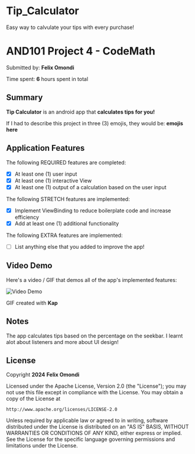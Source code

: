 # Tip_Calculator
 Easy way to calvulate your tips with every purchase!

 # AND101 Project 4 - CodeMath

Submitted by: **Felix Omondi**

Time spent: **6** hours spent in total

## Summary

**Tip Calculator** is an android app that **calculates tips for you!**

If I had to describe this project in three (3) emojis, they would be: **emojis here**

## Application Features

<!-- (This is a comment) Please be sure to change the [ ] to [x] for any features you completed.  If a feature is not checked [x], you might miss the points for that item! -->

The following REQUIRED features are completed:

- [X] At least one (1) user input
- [X] At least one (1) interactive View
- [X] At least one (1) output of a calculation based on the user input

The following STRETCH features are implemented:

- [X] Implement ViewBinding to reduce boilerplate code and increase efficiency
- [X] Add at least one (1) additional functionality

The following EXTRA features are implemented:

- [ ] List anything else that you added to improve the app!

## Video Demo

Here's a video / GIF that demos all of the app's implemented features:

<img src='http://i.imgur.com/link/to/your/gif/file.gif' title='Video Demo' width='' alt='Video Demo' />

GIF created with **Kap**

<!-- Recommended tools:
- [Kap](https://getkap.co/) for macOS
- [ScreenToGif](https://www.screentogif.com/) for Windows
- [peek](https://github.com/phw/peek) for Linux. -->

## Notes
The app calculates tips based on the percentage on the seekbar. 
I learnt alot about listeners and more about UI design!

## License

Copyright **2024** **Felix Omondi**

Licensed under the Apache License, Version 2.0 (the "License");
you may not use this file except in compliance with the License.
You may obtain a copy of the License at

    http://www.apache.org/licenses/LICENSE-2.0

Unless required by applicable law or agreed to in writing, software
distributed under the License is distributed on an "AS IS" BASIS,
WITHOUT WARRANTIES OR CONDITIONS OF ANY KIND, either express or implied.
See the License for the specific language governing permissions and
limitations under the License.
